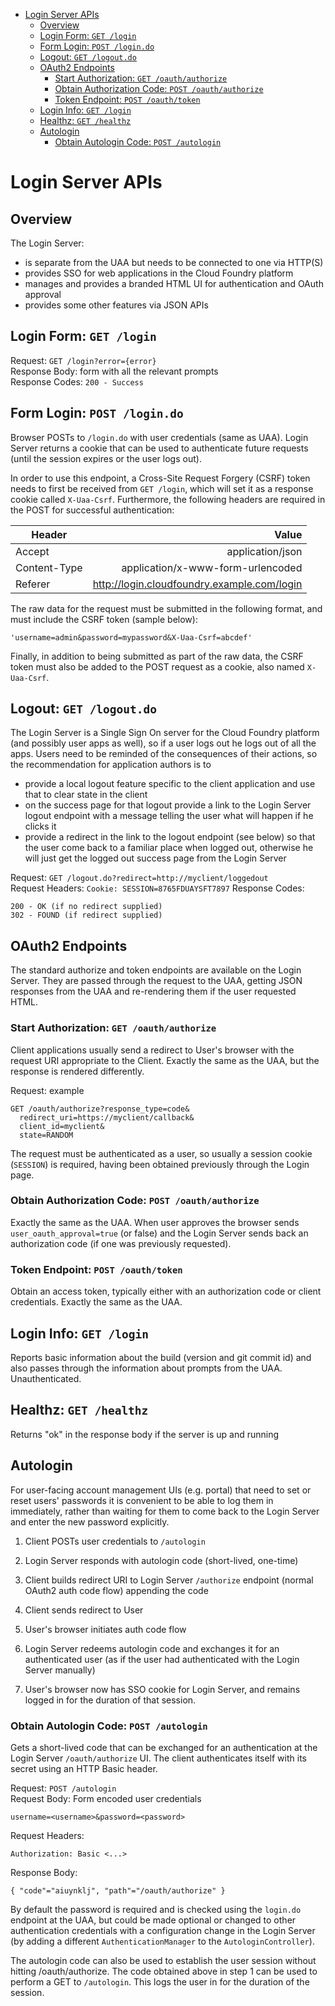 - [Login Server APIs](#login-server-apis)
	- [Overview](#overview)
	- [Login Form: ``GET /login``](#login-form-get-login)
	- [Form Login: `POST /login.do`](#form-login-post-logindo)
	- [Logout: `GET /logout.do`](#logout-get-logoutdo)
	- [OAuth2 Endpoints](#oauth2-endpoints)
		- [Start Authorization: `GET /oauth/authorize`](#start-authorization-get-oauthauthorize)
		- [Obtain Authorization Code: `POST /oauth/authorize`](#obtain-authorization-code-post-oauthauthorize)
		- [Token Endpoint: `POST /oauth/token`](#token-endpoint-post-oauthtoken)
	- [Login Info: `GET /login`](#login-info-get-login)
	- [Healthz: `GET /healthz`](#healthz-get-healthz)
	- [Autologin](#autologin)
		- [Obtain Autologin Code: `POST /autologin`](#obtain-autologin-code-post-autologin)

# Login Server APIs

## Overview

The Login Server:

* is separate from the UAA but needs to be connected to one via HTTP(S)
* provides SSO for web applications in the Cloud Foundry platform
* manages and provides a branded HTML UI for authentication and OAuth
  approval
* provides some other features via JSON APIs

## Login Form: ``GET /login``

Request: `GET /login?error={error}`  
Response Body: form with all the relevant prompts  
Response Codes: `200 - Success`  

## Form Login: `POST /login.do`

Browser POSTs to `/login.do` with user credentials (same as UAA).
Login Server returns a cookie that can be used to authenticate future
requests (until the session expires or the user logs out).

In order to use this endpoint, a Cross-Site Request Forgery (CSRF) token needs to first
be received from ``GET /login``, which will set it as a response cookie called ``X-Uaa-Csrf``.  Furthermore, the following headers are required in the POST for successful authentication:

| Header        | Value            |
| ------------- | ----------------:|
| Accept        | application/json |
| Content-Type  | application/x-www-form-urlencoded  |
| Referer       | http://login.cloudfoundry.example.com/login |

The raw data for the request must be submitted in the following format, and must include the CSRF token (sample below):
```
'username=admin&password=mypassword&X-Uaa-Csrf=abcdef'
```
Finally, in addition to being submitted as part of the raw data, the CSRF token must also be added to the POST request as a cookie, also named ``X-Uaa-Csrf``.
## Logout: `GET /logout.do`

The Login Server is a Single Sign On server for the Cloud Foundry
platform (and possibly user apps as well), so if a user logs out he
logs out of all the apps.  Users need to be reminded of the
consequences of their actions, so the recommendation for application
authors is to

* provide a local logout feature specific to the client application
  and use that to clear state in the client
* on the success page for that logout provide a link to the Login
  Server logout endpoint with a message telling the user what will
  happen if he clicks it
* provide a redirect in the link to the logout endpoint (see below) so
  that the user come back to a familiar place when logged out,
  otherwise he will just get the logged out success page from the
  Login Server

Request: `GET /logout.do?redirect=http://myclient/loggedout`  
Request Headers: `Cookie: SESSION=8765FDUAYSFT7897`
Response Codes:  

    200 - OK (if no redirect supplied)
    302 - FOUND (if redirect supplied)

## OAuth2 Endpoints

The standard authorize and token endpoints are available on the Login
Server.  They are passed through the request to the UAA, getting JSON
responses from the UAA and re-rendering them if the user requested
HTML.

### Start Authorization: `GET /oauth/authorize`

Client applications usually send a redirect to User's browser with the
request URI appropriate to the Client.  Exactly the same as the UAA,
but the response is rendered differently.

Request: example  

    GET /oauth/authorize?response_type=code&
      redirect_uri=https://myclient/callback&
      client_id=myclient&
      state=RANDOM

The request must be authenticated as a user, so usually a session
cookie (`SESSION`) is required, having been obtained previously
through the Login page.

### Obtain Authorization Code: `POST /oauth/authorize`

Exactly the same as the UAA.  When user approves the browser sends
`user_oauth_approval=true` (or false) and the Login Server sends back
an authorization code (if one was previously requested).

### Token Endpoint: `POST /oauth/token`

Obtain an access token, typically either with an authorization code or
client credentials.  Exactly the same as the UAA.

## Login Info: `GET /login`

Reports basic information about the build (version and git commit id)
and also passes through the information about prompts from the UAA.
Unauthenticated.

## Healthz: `GET /healthz`

Returns "ok" in the response body if the server is up and running

## Autologin

For user-facing account management UIs (e.g. portal) that need to set
or reset users' passwords it is convenient to be able to log them in
immediately, rather than waiting for them to come back to the Login
Server and enter the new password explicitly.

1. Client POSTs user credentials to `/autologin`

2. Login Server responds with autologin code (short-lived, one-time)

3. Client builds redirect URI to Login Server `/authorize` endpoint
(normal OAuth2 auth code flow) appending the code

4. Client sends redirect to User

5. User's browser initiates auth code flow

6. Login Server redeems autologin code and exchanges it for an
authenticated user (as if the user had authenticated with the Login
Server manually)

7. User's browser now has SSO cookie for Login Server, and remains
logged in for the duration of that session.

### Obtain Autologin Code: `POST /autologin`

Gets a short-lived code that can be exchanged for an authentication at
the Login Server `/oauth/authorize` UI.  The client authenticates
itself with its secret using an HTTP Basic header.

Request: `POST /autologin`  
Request Body: Form encoded user credentials  

    username=<username>&password=<password>

Request Headers:  

    Authorization: Basic <...>

Response Body:

    { "code"="aiuynklj", "path"="/oauth/authorize" }

By default the password is required and is checked using the
`login.do` endpoint at the UAA, but could be made optional or changed
to other authentication credentials with a configuration change in the
Login Server (by adding a different `AuthenticationManager` to the
`AutologinController`).

The autologin code can also be used to establish the user session without hitting
/oauth/authorize. The code obtained above in step 1 can be used to perform a GET to
`/autologin`. This logs the user in for the duration of the session.
